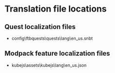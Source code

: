 # Translation file locations
## Quest localization files
- config\ftbquests\quests\lang\en_us.snbt
## Modpack feature localization files
- kubejs\assets\kubejs\lang\en_us.json